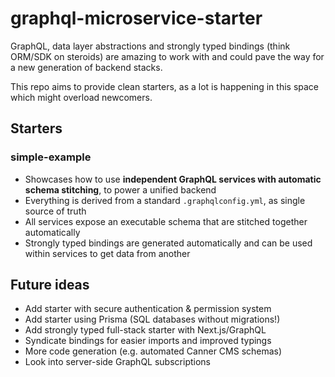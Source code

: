 # graphql-microservice-starter

GraphQL, data layer abstractions and strongly typed bindings (think ORM/SDK on steroids) are amazing to work with and could pave the way for a new generation of backend stacks.

This repo aims to provide clean starters, as a lot is happening in this space which might overload newcomers.

## Starters

### simple-example

- Showcases how to use **independent GraphQL services with automatic schema stitching**, to power a unified backend
- Everything is derived from a standard `.graphqlconfig.yml`, as single source of truth
- All services expose an executable schema that are stitched together automatically
- Strongly typed bindings are generated automatically and can be used within services to get data from another

## Future ideas

- Add starter with secure authentication & permission system
- Add starter using Prisma (SQL databases without migrations!)
- Add strongly typed full-stack starter with Next.js/GraphQL
- Syndicate bindings for easier imports and improved typings
- More code generation (e.g. automated Canner CMS schemas)
- Look into server-side GraphQL subscriptions
